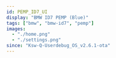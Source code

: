 ```yaml
---
id: PEMP_ID7_UI
display: "BMW ID7 PEMP (Blue)"
tags: ["bmw", "bmw-id7", "pemp"]
images:
  - "./home.png"
  - "./settings.png"
since: "Ksw-Q-Userdebug_OS_v2.6.1-ota"
---
```

